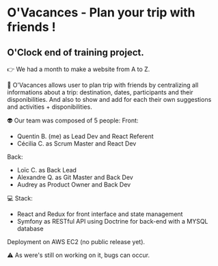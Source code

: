 # O'Vacances - Plan your trip with friends !

## O'Clock end of training project.

:point_right: We had a month to make a website from A to Z.

:pushpin: O'Vacances allows user to plan trip with friends by centralizing all informations about a trip: destination, dates, participants and their disponibilities. And also to show and add for each their own suggestions and activities + disponibilities.


:alien:	 Our team was composed of 5 people:
Front:
- Quentin B. (me) as Lead Dev and React Referent
- Cécilia C. as Scrum Master and React Dev
  
Back:
- Loïc C. as Back Lead
- Alexandre Q. as Git Master and Back Dev
- Audrey as Product Owner and Back Dev

:computer: Stack:
- React and Redux for front interface and state management
- Symfony as RESTful API using Doctrine for back-end with a MYSQL database

Deployment on AWS EC2 (no public release yet).

:warning: As were's still on working on it, bugs can occur.